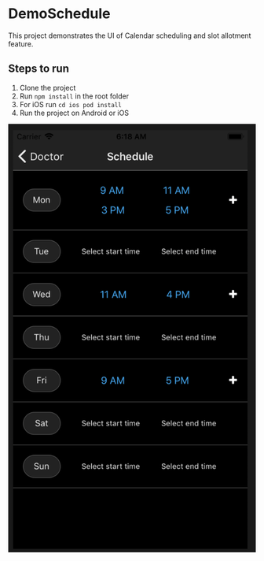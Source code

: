 # DemoSchedule
This project demonstrates the UI of Calendar scheduling and slot allotment feature.

## Steps to run
1. Clone the project
2. Run `npm install` in the root folder
3. For iOS run `cd ios pod install`
4. Run the project on Android or iOS

![alt text](./schedule.png)
